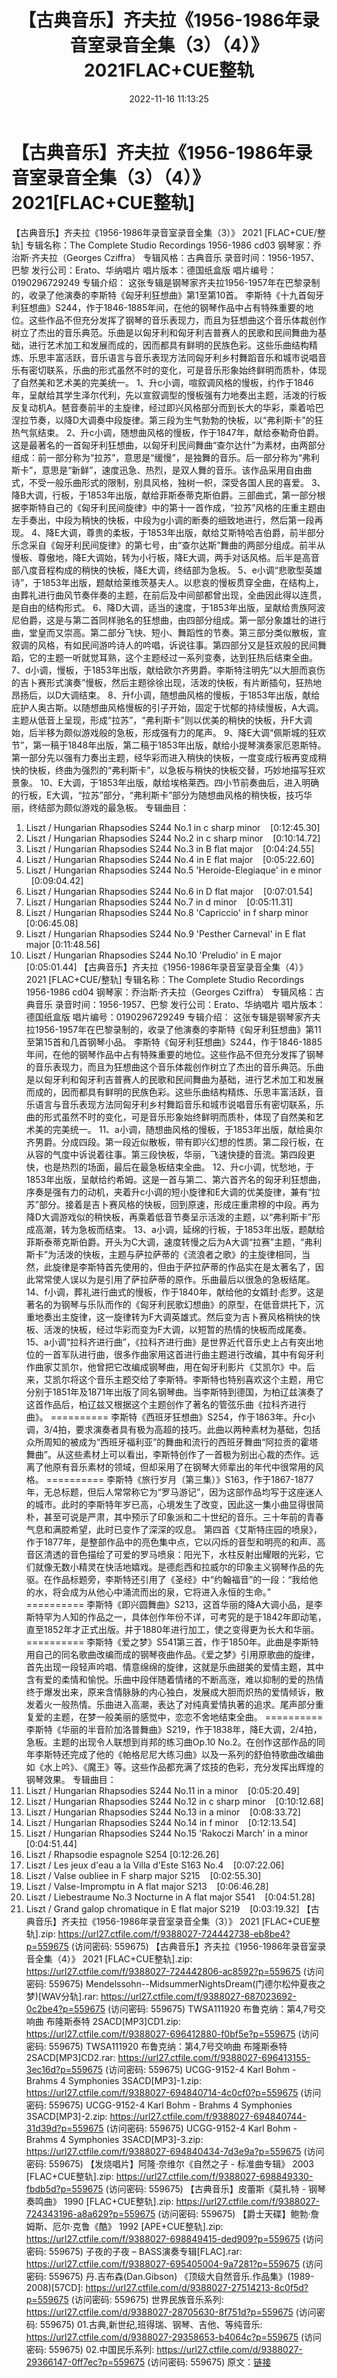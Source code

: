 ﻿---
title: 【古典音乐】齐夫拉《1956-1986年录音室录音全集（3）（4）》2021FLAC+CUE整轨
date: 2022-11-16 11:13:25
categories: 古典音乐、新世纪、纯音雅乐
tags: 纯音雅乐
---
# 【古典音乐】齐夫拉《1956-1986年录音室录音全集（3）（4）》2021[FLAC+CUE整轨]

【古典音乐】齐夫拉《1956-1986年录音室录音全集（3）》 2021 [FLAC+CUE/整轨]
专辑名称：The Complete Studio Recordings 1956-1986 cd03
钢琴家：乔治斯·齐夫拉（Georges Cziffra）
专辑风格：古典音乐
录音时间：1956-1957、巴黎
发行公司：Erato、华纳唱片
唱片版本：德国纸盒版
唱片编号：0190296729249
专辑介绍：
这张专辑是钢琴家齐夫拉1956-1957年在巴黎录制的，收录了他演奏的李斯特《匈牙利狂想曲》第1至第10首。
李斯特《十九首匈牙利狂想曲》S244，作于1846-1885年间，在他的钢琴作品中占有特殊重要的地位。这些作品不但充分发挥了钢琴的音乐表现力，而且为狂想曲这个音乐体裁创作树立了杰出的音乐典范。乐曲是以匈牙利和匈牙利吉普赛人的民歌和民间舞曲为基础，进行艺术加工和发展而成的，因而都具有鲜明的民族色彩。这些乐曲结构精炼、乐思丰富活跃，音乐语言与音乐表现方法同匈牙利乡村舞蹈音乐和城市说唱音乐有密切联系，乐曲的形式虽然不时的变化，可是音乐形象始终鲜明而质朴，体现了自然美和艺术美的完美统一。
1、升c小调，喧叙调风格的慢板，约作于1846年，呈献给其学生泽尔代利，先以宣叙调型的慢板强有力地奏出主题，活泼的行板反复动机A。琶音奏前半的主旋律，经过即兴风格部分而到长大的华彩，乘着哈巴涅拉节奏，以降D大调奏中段旋律。第三段为生气勃勃的快板，以“弗利斯卡”的狂热气氛结束。
2、升c小调，随想曲风格的慢板，作于1847年，献给泰勒奇伯爵。这是最著名的一首匈牙利狂想曲，以匈牙利民间舞曲“查尔达什”为素材，由两部分组成：前一部分称为“拉苏”，意思是“缓慢”，是独舞的音乐。后一部分称为“弗利斯卡”，意思是“新鲜”，速度迅急、热烈，是双人舞的音乐。该作品采用自由曲式，不受一般乐曲形式的限制，别具风格，独树一帜，深受各国人民的喜爱。
3、降B大调，行板，于1853年出版，献给菲斯泰蒂克斯伯爵。三部曲式，第一部分根据李斯特自己的《匈牙利民间旋律》中的第十一首作成，“拉苏”风格的庄重主题由左手奏出，中段为稍快的快板，中段为g小调的断奏的细致地进行，然后第一段再现。
4、降E大调，尊贵的柔板，于1853年出版，献给艾斯特哈吉伯爵，前半部分乐念采自《匈牙利民间旋律》的第七号，由“查尔达斯”舞曲的两部分组成。前半从慢板、尊傲地，降E大调始，转为小行板，降E大调，两手对话风格。后半是高音部八度音程构成的稍快的快板，降E大调，终结部为急板。
5、e小调“悲歌型英雄诗”，于1853年出版，题献给莱维茨基夫人。以悲哀的慢板贯穿全曲，在结构上，由葬礼进行曲风节奏伴奏的主题，在前后及中间部都曾出现，全曲因此得以连贯，是自由的结构形式。
6、降D大调，适当的速度，于1853年出版，呈献给贵族阿波尼伯爵，这是与第二首同样驰名的狂想曲，由四部分组成。第一部分象雄壮的进行曲，堂皇而又崇高。第二部分飞快、短小、舞蹈性的节奏。第三部分类似散板，宣叙调的风格，有如民间游吟诗人的吟唱，诉说往事。第四部分又是狂欢般的民间舞蹈，它的主题一听就觉耳熟，这个主题经过一系列变奏，达到狂热后结束全曲。
7、d小调，慢板，于1853年出版，献给欧尔齐男爵。李斯特注明先“以大胆而哀伤的吉卜赛形式演奏”慢板，然后主题徐徐出现，活泼的快板，有片断插句，狂热地昂扬后，以D大调结束。
8、升f小调，随想曲风格的慢板，于1853年出版，献给庇护人奥古斯。以随想曲风格慢板的引子开始，固定于忧郁的持续慢板，A大调。主题从低音上呈现，形成“拉苏”，“弗利斯卡”则以优美的稍快的快板，升F大调始，后半移为颇似游戏般的急板，形成强有力的尾声。
9、降E大调“佩斯城的狂欢节”，第一稿于1848年出版，第二稿于1853年出版，献给小提琴演奏家厄恩斯特。第一部分先以强有力奏出主题，经华彩而进入稍快的快板，一度变成行板再变成稍快的快板，终曲为强烈的“弗利斯卡”，以急板与稍快的快板交替，巧妙地描写狂欢景象。
10、E大调，于1853年出版，献给埃格莱西。四小节前奏曲后，进入明确的行板，E大调，“拉苏”部分，“弗利斯卡”部分为随想曲风格的稍快板，技巧华丽，终结部为颇似游戏的最急板。
专辑曲目：
01. Liszt / Hungarian Rhapsodies S244 No.1 in c sharp
minor    [0:12:45.30]
02. Liszt / Hungarian Rhapsodies S244 No.2 in c sharp
minor    [0:10:14.72]
03. Liszt / Hungarian Rhapsodies S244 No.3 in B flat
major    [0:04:24.55]
04. Liszt / Hungarian Rhapsodies S244 No.4 in E flat
major    [0:05:22.60]
05. Liszt / Hungarian Rhapsodies S244 No.5 'Heroide-Elegiaque'
in e minor    [0:09:04.42]
06. Liszt / Hungarian Rhapsodies S244 No.6 in D flat
major    [0:07:01.54]
07. Liszt / Hungarian Rhapsodies S244 No.7 in d
minor    [0:05:11.31]
08. Liszt / Hungarian Rhapsodies S244 No.8 'Capriccio' in f
sharp minor    [0:06:45.08]
09. Liszt / Hungarian Rhapsodies S244 No.9 'Pesther Carneval'
in E flat major
[0:11:48.56]
10. Liszt / Hungarian Rhapsodies S244 No.10 'Preludio' in E
major    [0:05:01.44]
【古典音乐】齐夫拉《1956-1986年录音室录音全集（4）》 2021 [FLAC+CUE/整轨]
专辑名称：The Complete Studio Recordings 1956-1986 cd04
钢琴家：乔治斯·齐夫拉（Georges Cziffra）
专辑风格：古典音乐
录音时间：1956-1957、巴黎
发行公司：Erato、华纳唱片
唱片版本：德国纸盒版
唱片编号：0190296729249
专辑介绍：
这张专辑是钢琴家齐夫拉1956-1957年在巴黎录制的，收录了他演奏的李斯特《匈牙利狂想曲》第11至第15首和几首钢琴小品。
李斯特《匈牙利狂想曲》S244，作于1846-1885年间，在他的钢琴作品中占有特殊重要的地位。这些作品不但充分发挥了钢琴的音乐表现力，而且为狂想曲这个音乐体裁创作树立了杰出的音乐典范。乐曲是以匈牙利和匈牙利吉普赛人的民歌和民间舞曲为基础，进行艺术加工和发展而成的，因而都具有鲜明的民族色彩。这些乐曲结构精炼、乐思丰富活跃，音乐语言与音乐表现方法同匈牙利乡村舞蹈音乐和城市说唱音乐有密切联系，乐曲的形式虽然不时的变化，可是音乐形象始终鲜明而质朴，体现了自然美和艺术美的完美统一。
11、a小调，随想曲风格的慢板，于1853年出版，献给奥尔齐男爵。分成四段。第一段近似散板，带有即兴幻想的性质。第二段行板，在从容的气度中诉说着往事。第三段快板，华丽，飞速快捷的音流。第四段更快，也是热烈的场面，最后在最急板结束全曲。
12、升c小调，忧愁地，于1853年出版，呈献给约希姆。这是一首与第二、第六首齐名的匈牙利狂想曲，序奏是强有力的动机，夹着升c小调的短小旋律和E大调的优美旋律，兼有“拉苏”部分。接着是吉卜赛风格的快板，回到原速，形成庄重肃穆的中段。再为降D大调游戏似的稍快板，再乘着低音节奏呈示活泼的主题，以“弗利斯卡”形成高潮，转为急板而结束。
13、a小调，延绵的行板，于1853年出版，题献给菲斯泰蒂克斯伯爵。开头为C大调，速度转慢之后为A大调“拉赛”主题，“弗利斯卡”为活泼的快板，主题与萨拉萨蒂的《流浪者之歌》的主旋律相同，当然，此旋律是李斯特首先使用的，但由于萨拉萨蒂的作品实在是太著名了，因此常常使人误以为是引用了萨拉萨蒂的原作。乐曲最后以很急的急板结尾。
14、f小调，葬礼进行曲式的慢板，作于1840年，献给他的女婿封·彪罗。这是著名的为钢琴与乐队而作的《匈牙利民歌幻想曲》的原型，在低音烘托下，沉重地奏出主旋律，这一旋律转为F大调英雄式。然后变为吉卜赛风格稍快的快板、活泼的快板，经过华彩而变为F大调，以短暂的热情的快板而成尾奏。
15、a小调“拉科齐进行曲”，《拉科齐进行曲》是世界近代音乐史上占有突出地位的一首军队进行曲，很多作曲家用这首进行曲主题进行改编，其中有匈牙利作曲家艾凯尔，他曾把它改编成钢琴曲，用在匈牙利影片《艾凯尔》中。后来，艾凯尔将这个音乐主题交给了李斯特。李斯特也特别喜欢这个主题，用它分别于1851年及1871年出版了同名钢琴曲。当李斯特到德国，为柏辽兹演奏了这首作品后，柏辽兹又根据这个主题创作了著名的管弦乐曲《拉科齐进行曲》。
==========
李斯特《西班牙狂想曲》S254，作于1863年。升c小调，3/4拍，要求演奏者具有极为高超的技巧。此曲以两种素材为基础，包括众所周知的被成为“西班牙福利亚”的舞曲和流行的西班牙舞曲“阿拉贡的霍塔舞曲”。从这些素材上可以看出，李斯特创作了一首极为别出心裁的杰作。远离了他原有音乐素材的领域，但却采用了在钢琴大师辈出的年代中很常用的风格。
==========
李斯特《旅行岁月（第三集）》S163，作于1867-1877年，无总标题，但后人常常称它为“罗马游记”，因为这部作品均写于这座迷人的城市。此时的李斯特年岁已高，心境发生了改变，因此这一集小曲显得很简朴，甚至可说是严肃，其中预示了印象派和二十世纪的音乐。三十年前的青春气息和满腔希望，此时已变作了深深的叹息。
第四首《艾斯特庄园的喷泉》，作于1877年，是整部作品中的亮色集中点，它以闪烁的音型和明亮的和声、高音区清透的音色描绘了可爱的罗马喷泉：阳光下，水柱反射出耀眼的光彩，它们就像无数小精灵在快活地嬉戏。是德彪西和拉威尔的印象主义钢琴作品的先驱。在作品标题旁，李斯特还引用了《圣经》中“约翰福音”的一段：“我给他的水，将会成为从他心中涌流而出的泉，它将进入永恒的生命。”
==========
李斯特《即兴圆舞曲》S213，这首华丽的降A大调小品，是李斯特罕为人知的作品之一，具体创作年份不详，可考究的是于1842年即动笔，直至1852年才正式出版。并于1880年进行加工，使之变得更为长大和华丽。
==========
李斯特《爱之梦》S541第三首，作于1850年。此曲是李斯特用自己的同名歌曲改编而成的钢琴夜曲作品。《爱之梦》引用原歌曲的旋律，首先出现一段轻声吟唱、情意绵绵的旋律，这就是乐曲甜美的爱情主题，其中含有爱的柔情和愉悦。乐曲中段伴随着情绪的不断高涨，难以抑制的爱的热情终于爆发出来，原来含情脉脉的内心独白，发展成大胆而炽热的爱情倾诉，散发着火一般热情。乐曲进入高潮，表达了对纯真爱情执著的追求。尾声部分重复爱的主题，在梦一般美丽的感觉中，恋恋不舍地结束全曲。
==========
李斯特《华丽的半音阶加洛普舞曲》S219，作于1838年，降E大调，2/4拍，急板。主题的出现令人联想到肖邦的练习曲Op.10
No.2。在创作这部作品的同年李斯特还完成了他的《帕格尼尼大练习曲》以及一系列的舒伯特歌曲改编曲如《水上吟》、《魔王》等。这些作品都充满了炫技的色彩，充分发挥出辉煌的钢琴效果。
专辑曲目：
01. Liszt / Hungarian Rhapsodies S244 No.11 in a
minor    [0:05:20.49]
02. Liszt / Hungarian Rhapsodies S244 No.12 in c sharp
minor    [0:10:12.68]
03. Liszt / Hungarian Rhapsodies S244 No.13 in a
minor    [0:08:33.72]
04. Liszt / Hungarian Rhapsodies S244 No.14 in f
minor    [0:12:13.54]
05. Liszt / Hungarian Rhapsodies S244 No.15 'Rakoczi March' in
a minor    [0:04:51.44]
06. Liszt / Rhapsodie espagnole S254
[0:12:26.26]
07. Liszt / Les jeux d'eau a la Villa d'Este S163
No.4    [0:07:22.06]
08. Liszt / Valse oubliee in F sharp major
S215    [0:02:55.30]
09. Liszt / Valse-Impromptu in A flat major
S213    [0:06:46.28]
10. Liszt / Liebestraume No.3 Nocturne in A flat major
S541    [0:04:51.28]
11. Liszt / Grand galop chromatique in E flat major
S219    [0:03:19.32]
【古典音乐】齐夫拉《1956-1986年录音室录音全集（3）》 2021 [FLAC+CUE整轨].zip: https://url27.ctfile.com/f/9388027-724442738-eb8be4?p=559675
(访问密码: 559675)
【古典音乐】齐夫拉《1956-1986年录音室录音全集（4）》 2021 [FLAC+CUE整轨].zip: https://url27.ctfile.com/f/9388027-724442806-ac8592?p=559675
(访问密码: 559675)
Mendelssohn--MidsummerNightsDream(门德尔松仲夏夜之梦)[WAV分轨].rar:
https://url27.ctfile.com/f/9388027-687023692-0c2be4?p=559675
(访问密码: 559675)
TWSA111920 布鲁克纳：第4,7号交响曲 布隆斯泰特 2SACD[MP3]CD1.zip: https://url27.ctfile.com/f/9388027-696412880-f0bf5e?p=559675
(访问密码: 559675)
TWSA111920 布鲁克纳：第4,7号交响曲 布隆斯泰特 2SACD[MP3]CD2.rar: https://url27.ctfile.com/f/9388027-696413155-3ec16d?p=559675
(访问密码: 559675)
UCGG-9152-4 Karl Bohm - Brahms 4 Symphonies 3SACD[MP3]-1.zip:
https://url27.ctfile.com/f/9388027-694840714-4c0cf0?p=559675
(访问密码: 559675)
UCGG-9152-4 Karl Bohm - Brahms 4 Symphonies 3SACD[MP3]-2.zip:
https://url27.ctfile.com/f/9388027-694840744-31d39d?p=559675
(访问密码: 559675)
UCGG-9152-4 Karl Bohm - Brahms 4 Symphonies 3SACD[MP3]-3.zip:
https://url27.ctfile.com/f/9388027-694840434-7d3e9a?p=559675
(访问密码: 559675)
【发烧唱片】阿隆·奈维尔《自然之子 - 标准曲专辑》 2003 [FLAC+CUE整轨].zip: https://url27.ctfile.com/f/9388027-698849330-fbdb5d?p=559675
(访问密码: 559675)
【古典音乐】皮蕾斯《莫扎特 - 钢琴奏鸣曲》 1990 [FLAC+CUE整轨].zip: https://url27.ctfile.com/f/9388027-724343196-a8a629?p=559675
(访问密码: 559675)
【爵士天碟】鲍勃·詹姆斯、厄尔·克鲁《酷》 1992 [APE+CUE整轨].zip: https://url27.ctfile.com/f/9388027-698849415-ded909?p=559675
(访问密码: 559675)
子夜的子夜 – BASS演奏专辑[FLAC].rar: https://url27.ctfile.com/f/9388027-695405004-9a7281?p=559675
(访问密码: 559675)
丹.吉布森(Dan.Gibson) 《顶级大自然音乐.作品集》(1989-2008)[57CD]: https://url27.ctfile.com/d/9388027-27514213-8c0f5d?p=559675
(访问密码: 559675)
世界民族音乐系列: https://url27.ctfile.com/d/9388027-28705630-8f751d?p=559675
(访问密码: 559675)
01.古典,新世纪,班得瑞、钢琴、吉他、等纯音乐: https://url27.ctfile.com/d/9388027-29358653-b4064c?p=559675
(访问密码: 559675)
02.中国民乐系列: https://url27.ctfile.com/d/9388027-29366147-0ff7ec?p=559675
(访问密码: 559675)
原文：[链接](https://blog.sina.com.cn/s/blog_1647c7e760103109j.html)